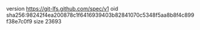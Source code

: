 version https://git-lfs.github.com/spec/v1
oid sha256:98242f4ea200878c1f6416939403b82841070c5348f5aa8b8f4c899f38e7c0f9
size 23693
